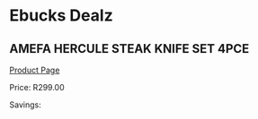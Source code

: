 
# Ebucks Dealz
## AMEFA HERCULE STEAK KNIFE SET 4PCE
[Product Page](https://www.ebucks.com/web/shop/productSelected.do?prodId=572769092&catId=714962196)

Price: R299.00

Savings: 


	